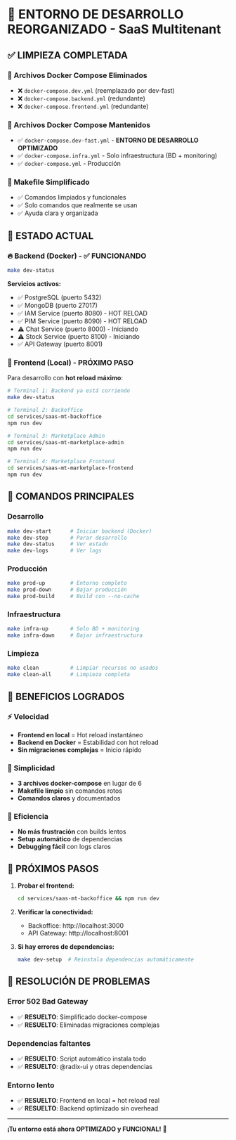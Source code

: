 # 🚀 ENTORNO DE DESARROLLO REORGANIZADO - SaaS Multitenant

## ✅ LIMPIEZA COMPLETADA

### 📂 Archivos Docker Compose Eliminados
- ❌ `docker-compose.dev.yml` (reemplazado por dev-fast)
- ❌ `docker-compose.backend.yml` (redundante)
- ❌ `docker-compose.frontend.yml` (redundante)

### 📂 Archivos Docker Compose Mantenidos
- ✅ `docker-compose.dev-fast.yml` - **ENTORNO DE DESARROLLO OPTIMIZADO**
- ✅ `docker-compose.infra.yml` - Solo infraestructura (BD + monitoring)
- ✅ `docker-compose.yml` - Producción

### 📂 Makefile Simplificado
- ✅ Comandos limpiados y funcionales
- ✅ Solo comandos que realmente se usan
- ✅ Ayuda clara y organizada

## 🎯 ESTADO ACTUAL

### 🔥 Backend (Docker) - ✅ FUNCIONANDO
```bash
make dev-status
```

**Servicios activos:**
- ✅ PostgreSQL (puerto 5432)
- ✅ MongoDB (puerto 27017)
- ✅ IAM Service (puerto 8080) - HOT RELOAD
- ✅ PIM Service (puerto 8090) - HOT RELOAD
- ⚠️ Chat Service (puerto 8000) - Iniciando
- ⚠️ Stock Service (puerto 8100) - Iniciando
- ✅ API Gateway (puerto 8001)

### 🎨 Frontend (Local) - PRÓXIMO PASO
Para desarrollo con **hot reload máximo**:

```bash
# Terminal 1: Backend ya está corriendo
make dev-status

# Terminal 2: Backoffice
cd services/saas-mt-backoffice
npm run dev

# Terminal 3: Marketplace Admin
cd services/saas-mt-marketplace-admin
npm run dev

# Terminal 4: Marketplace Frontend
cd services/saas-mt-marketplace-frontend
npm run dev
```

## 🚀 COMANDOS PRINCIPALES

### Desarrollo
```bash
make dev-start      # Iniciar backend (Docker)
make dev-stop       # Parar desarrollo
make dev-status     # Ver estado
make dev-logs       # Ver logs
```

### Producción
```bash
make prod-up        # Entorno completo
make prod-down      # Bajar producción
make prod-build     # Build con --no-cache
```

### Infraestructura
```bash
make infra-up       # Solo BD + monitoring
make infra-down     # Bajar infraestructura
```

### Limpieza
```bash
make clean          # Limpiar recursos no usados
make clean-all      # Limpieza completa
```

## 🎉 BENEFICIOS LOGRADOS

### ⚡ Velocidad
- **Frontend en local** = Hot reload instantáneo
- **Backend en Docker** = Estabilidad con hot reload
- **Sin migraciones complejas** = Inicio rápido

### 🧹 Simplicidad
- **3 archivos docker-compose** en lugar de 6
- **Makefile limpio** sin comandos rotos
- **Comandos claros** y documentados

### 🔧 Eficiencia
- **No más frustración** con builds lentos
- **Setup automático** de dependencias
- **Debugging fácil** con logs claros

## 🎯 PRÓXIMOS PASOS

1. **Probar el frontend:**
   ```bash
   cd services/saas-mt-backoffice && npm run dev
   ```

2. **Verificar la conectividad:**
   - Backoffice: http://localhost:3000
   - API Gateway: http://localhost:8001

3. **Si hay errores de dependencias:**
   ```bash
   make dev-setup  # Reinstala dependencias automáticamente
   ```

## 🚨 RESOLUCIÓN DE PROBLEMAS

### Error 502 Bad Gateway
- ✅ **RESUELTO**: Simplificado docker-compose
- ✅ **RESUELTO**: Eliminadas migraciones complejas

### Dependencias faltantes
- ✅ **RESUELTO**: Script automático instala todo
- ✅ **RESUELTO**: @radix-ui y otras dependencias

### Entorno lento
- ✅ **RESUELTO**: Frontend en local = hot reload real
- ✅ **RESUELTO**: Backend optimizado sin overhead

---

**¡Tu entorno está ahora OPTIMIZADO y FUNCIONAL!** 🎉 